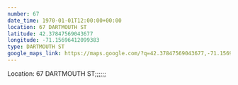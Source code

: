 ```yaml
---
number: 67
date_time: 1970-01-01T12:00:00+00:00
location: 67 DARTMOUTH ST
latitude: 42.37847569043677
longitude: -71.15696412099383
type: DARTMOUTH ST
google_maps_link: https://maps.google.com/?q=42.37847569043677,-71.15696412099383
---
```


Location: 67 DARTMOUTH ST;;;;;;

